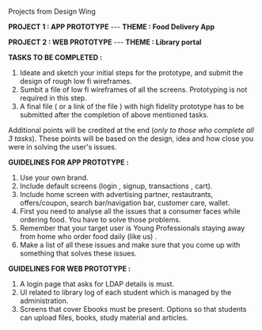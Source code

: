 
Projects from Design Wing

**PROJECT 1 :   APP PROTOTYPE**
 --- **THEME : Food Delivery App**


**PROJECT 2 :  WEB PROTOTYPE**
 --- **THEME : Library portal**




**TASKS TO BE COMPLETED :**

1. Ideate and sketch your initial steps for the prototype, and submit the design of rough low fi wireframes.
2. Sumbit a file of low fi wireframes of all the screens. Prototyping is not required in this step.
3. A final file ( or a link of the file ) with high fidelity prototype has to be submitted after the completion of above mentioned tasks. 

Additional points will be credited at the end (*only to those who complete all 3 tasks*). These points will be based on the design, idea and how close you were in solving the user's issues.





**GUIDELINES FOR APP PROTOTYPE :**

1. Use your own brand.
2. Include default screens (login , signup, transactions , cart).
3. Include home screen with advertising partner, restautrants, offers/coupon, search bar/navigation bar, customer care, wallet.
4. First you need to analyse all the issues that a consumer faces while ordering food. You have to solve those problems.
5. Remember that your target user is Young Professionals staying away from home who order food daily (like us) . 
7. Make a list of all these issues and make sure that you come up with something that solves these issues. 




**GUIDELINES FOR WEB PROTOTYPE :** 

1. A login page that asks for LDAP details is must.
2. UI related to library log of each student which is managed by the administration. 
3. Screens that cover Ebooks must be present. Options so that students can upload files, books, study material and articles.

